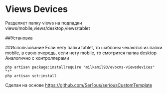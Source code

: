 # Views Devices
Разделяет папку views на подпадки views/mobile,views/desktop,views/tablet

##Установка

##Использование
Если нету папки tablet, то шаблоны чекаются из папки mobile, в свою очередь, если нету mobile, то смотрится папка desktop
Аналогично с контроллерами
```
php artisan package:installrequire "milkamil93/evocms-viewsdevices" "*"
php artisan sct:install
```

Сделан на основе https://github.com/Ser1ous/seriousCustomTemplate
